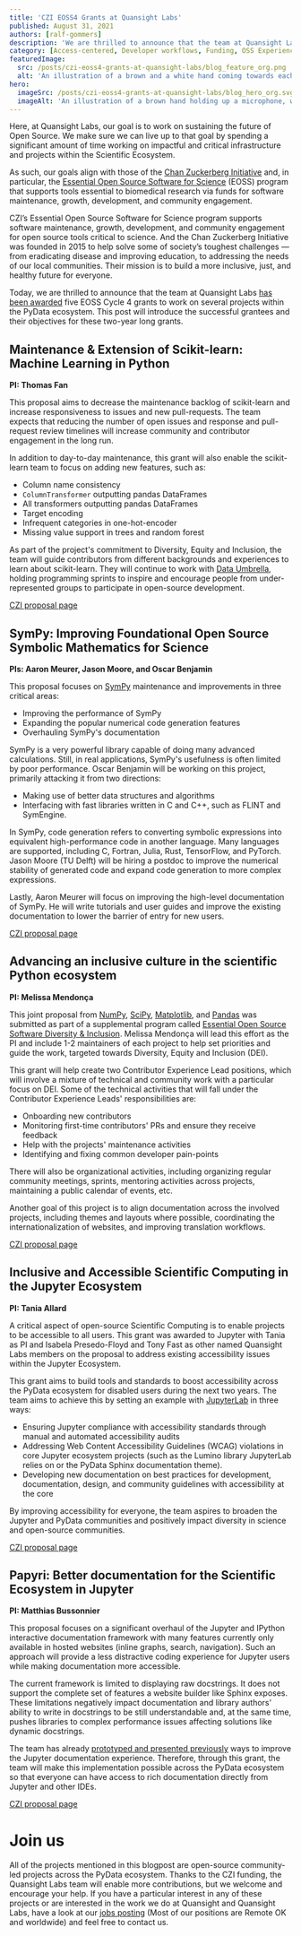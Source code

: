 ```yaml
---
title: 'CZI EOSS4 Grants at Quansight Labs'
published: August 31, 2021
authors: [ralf-gommers]
description: 'We are thrilled to announce that the team at Quansight Labs has been awarded five EOSS Cycle 4 grants to work on several projects within the PyData ecosystem. This post will introduce the successful grantees and their objectives for these two-year long grants.'
category: [Access-centered, Developer workflows, Funding, OSS Experience, PyData Ecosystem]
featuredImage:
  src: /posts/czi-eoss4-grants-at-quansight-labs/blog_feature_org.png
  alt: 'An illustration of a brown and a white hand coming towards each other to pass a business card with the logo of Quansight Labs'
hero:
  imageSrc: /posts/czi-eoss4-grants-at-quansight-labs/blog_hero_org.svg
  imageAlt: 'An illustration of a brown hand holding up a microphone, with some graphical elements highlighting the top of the microphone.'
---
```


Here, at Quansight Labs, our goal is to work on sustaining the future of Open Source. We make sure we can live up to that goal by spending a significant amount of time working on impactful and critical infrastructure and projects within the Scientific Ecosystem.

As such, our goals align with those of the [Chan Zuckerberg Initiative](https://chanzuckerberg.com) and, in particular, the [Essential Open Source Software for Science](https://chanzuckerberg.com/rfa/essential-open-source-software-for-science/) (EOSS) program that supports tools essential to biomedical research via funds for software maintenance, growth, development, and community engagement.

CZI’s Essential Open Source Software for Science program supports software maintenance, growth, development, and community engagement for open source tools critical to science. And the Chan Zuckerberg Initiative was founded in 2015 to help solve some of society’s toughest challenges — from eradicating disease and improving education, to addressing the needs of our local communities. Their mission is to build a more inclusive, just, and healthy future for everyone.

Today, we are thrilled to announce that the team at Quansight Labs [has been awarded](https://chanzuckerberg.com/newsroom/czi-awards-16-million-for-foundational-open-source-software-tools-essential-to-biomedicine/) five EOSS Cycle 4 grants to work on several projects within the PyData ecosystem. This post will introduce the successful grantees and their objectives for these two-year long grants.

## Maintenance & Extension of Scikit-learn: Machine Learning in Python
**PI: Thomas Fan**

This proposal aims to decrease the maintenance backlog of scikit-learn and increase responsiveness to issues and new pull-requests. The team expects that reducing the number of open issues and response and pull-request review timelines will increase community and contributor engagement in the long run.

In addition to day-to-day maintenance, this grant will also enable the  scikit-learn team to focus on adding new features, such as:

- Column name consistency
- `ColumnTransformer` outputting pandas DataFrames
- All transformers outputting pandas DataFrames
- Target encoding
- Infrequent categories in one-hot-encoder
- Missing value support in trees and random forest

As part of the project's commitment to Diversity, Equity and Inclusion, the team will guide contributors from different backgrounds and experiences to learn about scikit-learn. They will continue to work with [Data Umbrella](https://www.dataumbrella.org/), holding programming sprints to inspire and encourage people from under-represented groups to participate in open-source development.

[CZI proposal page](https://chanzuckerberg.com/eoss/proposals/maintenance-extension-of-scikit-learn-machine-learning-in-python/)

## SymPy: Improving Foundational Open Source Symbolic Mathematics for Science
**PIs: Aaron Meurer, Jason Moore, and Oscar Benjamin**

This proposal focuses on [SymPy](https://www.sympy.org/) maintenance and improvements in three critical areas:

- Improving the performance of SymPy
- Expanding the popular numerical code generation features
- Overhauling SymPy's documentation

SymPy is a very powerful library capable of doing many advanced calculations. Still, in real applications, SymPy's usefulness is often limited by poor performance. Oscar Benjamin will be working on this project, primarily attacking it from two directions:

- Making use of better data structures and algorithms
- Interfacing with fast libraries written in C and C++, such as FLINT and SymEngine.

In SymPy, code generation refers to converting symbolic expressions into equivalent high-performance code in another language. Many languages are supported, including C, Fortran, Julia, Rust, TensorFlow, and PyTorch. Jason Moore (TU Delft) will be hiring a postdoc to improve the numerical stability of generated code and expand code generation to more complex expressions.

Lastly, Aaron Meurer will focus on improving the high-level documentation of SymPy. He will write tutorials and user guides and improve the existing documentation to lower the barrier of entry for new users.

[CZI proposal page](https://chanzuckerberg.com/eoss/proposals/sympy-improving-foundational-open-source-symbolic-mathematics-for-science/)

## Advancing an inclusive culture in the scientific Python ecosystem
**PI: Melissa Mendonça**

 This joint proposal from [NumPy](https://numpy.org/), [SciPy](https://scipy.org/), [Matplotlib](https://matplotlib.org/), and [Pandas](https://pandas.pydata.org/) was submitted as part of a supplemental program called [Essential Open Source Software Diversity & Inclusion](https://cziscience.medium.com/advancing-diversity-and-inclusion-in-scientific-open-source-eaabe6a5488b).
Melissa Mendonça will lead this effort as the PI and include 1-2 maintainers of each project to help set priorities and guide the work, targeted towards Diversity, Equity and Inclusion (DEI).

This grant will help create two Contributor Experience Lead positions, which will involve a mixture of technical and community work with a particular focus on DEI.
Some of the technical activities that will fall under the Contributor Experience Leads' responsibilities are:

- Onboarding new contributors
- Monitoring first-time contributors' PRs and ensure they receive feedback
- Help with the projects' maintenance activities
- Identifying and fixing common developer pain-points

There will also be organizational activities, including organizing regular community meetings, sprints, mentoring activities across projects, maintaining a public calendar of events, etc.

Another goal of this project is to align documentation across the involved projects, including themes and layouts where possible, coordinating the internationalization of websites, and improving translation workflows.

[CZI proposal page](https://chanzuckerberg.com/eoss/proposals/advancing-an-inclusive-culture-in-the-scientific-python-ecosystem/)

## Inclusive and Accessible Scientific Computing in the Jupyter Ecosystem
**PI: Tania Allard**

A critical aspect of open-source Scientific Computing is to enable projects to be accessible to all users. This grant was awarded to Jupyter with Tania as PI and Isabela Presedo-Floyd and Tony Fast as other named Quansight Labs members on the proposal to address existing accessibility issues within the Jupyter Ecosystem.

This grant aims to build tools and standards to boost accessibility across the PyData ecosystem for disabled users during the next two years. The team aims to achieve this by setting an example with [JupyterLab](https://github.com/jupyterlab/jupyterlab) in three ways:

- Ensuring Jupyter compliance with accessibility standards through manual and automated accessibility audits
- Addressing Web Content Accessibility Guidelines (WCAG) violations in core Jupyter ecosystem projects (such as the Lumino library JupyterLab relies on or the PyData Sphinx documentation theme).
- Developing new documentation on best practices for development, documentation, design, and community guidelines with accessibility at the core

By improving accessibility for everyone, the team aspires to broaden the Jupyter and PyData communities and positively impact diversity in science and open-source communities.

[CZI proposal page](https://chanzuckerberg.com/eoss/proposals/inclusive-and-accessible-scientific-computing-in-the-jupyter-ecosystem/)

## Papyri: Better documentation for the Scientific Ecosystem in Jupyter
**PI: Matthias Bussonnier**

This proposal focuses on a significant overhaul of the Jupyter and IPython interactive documentation framework with many features currently only available in hosted websites (inline graphs, search, navigation). Such an approach will provide a less distractive coding experience for Jupyter users while making documentation more accessible.

The current framework is limited to displaying raw docstrings. It does not support the complete set of features a website builder like Sphinx exposes. These limitations negatively impact documentation and library authors' ability to write in docstrings to be still understandable and, at the same time, pushes libraries to complex performance issues affecting solutions like dynamic docstrings.

The team has already [prototyped and presented previously](https://labs.quansight.org/blog/2021/05/rethinking-jupyter-documentation/) ways to improve the Jupyter documentation experience.
Therefore, through this grant, the team will make this implementation possible across the PyData ecosystem so that everyone can have access to rich documentation directly from Jupyter and other IDEs.

[CZI proposal page](https://chanzuckerberg.com/eoss/proposals/papyri-better-documentation-for-the-scientific-ecosystem-in-jupyter/)

# Join us

All of the projects mentioned in this blogpost are open-source community-led projects across the PyData ecosystem. Thanks to the CZI funding, the Quansight Labs team will enable more contributions, but we welcome and encourage your help. If you have a particular interest in any of these projects or are interested in the work we do at Quansight and Quansight Labs, have a look at our [jobs posting](https://www.quansight.com/careers) (Most of our positions are Remote OK and worldwide) and feel free to contact us.

